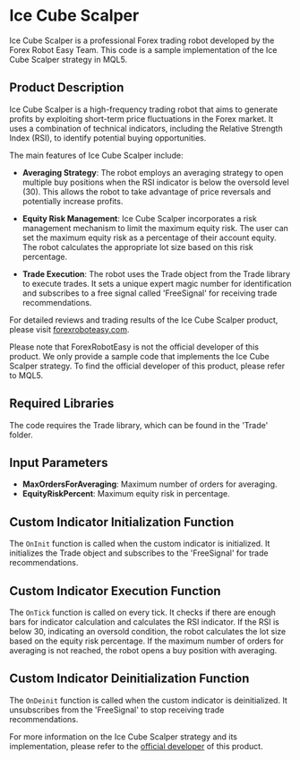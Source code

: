 # Ice Cube Scalper

Ice Cube Scalper is a professional Forex trading robot developed by the Forex Robot Easy Team. This code is a sample implementation of the Ice Cube Scalper strategy in MQL5. 

## Product Description

Ice Cube Scalper is a high-frequency trading robot that aims to generate profits by exploiting short-term price fluctuations in the Forex market. It uses a combination of technical indicators, including the Relative Strength Index (RSI), to identify potential buying opportunities.

The main features of Ice Cube Scalper include:

- **Averaging Strategy**: The robot employs an averaging strategy to open multiple buy positions when the RSI indicator is below the oversold level (30). This allows the robot to take advantage of price reversals and potentially increase profits.

- **Equity Risk Management**: Ice Cube Scalper incorporates a risk management mechanism to limit the maximum equity risk. The user can set the maximum equity risk as a percentage of their account equity. The robot calculates the appropriate lot size based on this risk percentage.

- **Trade Execution**: The robot uses the Trade object from the Trade library to execute trades. It sets a unique expert magic number for identification and subscribes to a free signal called 'FreeSignal' for receiving trade recommendations.

For detailed reviews and trading results of the Ice Cube Scalper product, please visit [forexroboteasy.com](https://forexroboteasy.com/forex-robot-review/review-ice-cube-scalper-for-mt5-a-professional-forex-traders-analysis/). 

Please note that ForexRobotEasy is not the official developer of this product. We only provide a sample code that implements the Ice Cube Scalper strategy. To find the official developer of this product, please refer to MQL5.

## Required Libraries

The code requires the Trade library, which can be found in the 'Trade' folder.

## Input Parameters

- **MaxOrdersForAveraging**: Maximum number of orders for averaging.
- **EquityRiskPercent**: Maximum equity risk in percentage.

## Custom Indicator Initialization Function

The `OnInit` function is called when the custom indicator is initialized. It initializes the Trade object and subscribes to the 'FreeSignal' for trade recommendations.

## Custom Indicator Execution Function

The `OnTick` function is called on every tick. It checks if there are enough bars for indicator calculation and calculates the RSI indicator. If the RSI is below 30, indicating an oversold condition, the robot calculates the lot size based on the equity risk percentage. If the maximum number of orders for averaging is not reached, the robot opens a buy position with averaging.

## Custom Indicator Deinitialization Function

The `OnDeinit` function is called when the custom indicator is deinitialized. It unsubscribes from the 'FreeSignal' to stop receiving trade recommendations.

For more information on the Ice Cube Scalper strategy and its implementation, please refer to the [official developer](https://mql5.com) of this product.
